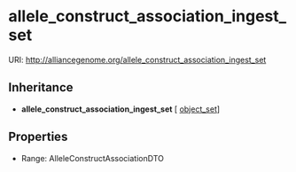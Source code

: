 # allele_construct_association_ingest_set



URI: http://alliancegenome.org/allele_construct_association_ingest_set




## Inheritance

* **allele_construct_association_ingest_set** [ [object_set](object_set.md)]



## Properties

 * Range: AlleleConstructAssociationDTO


